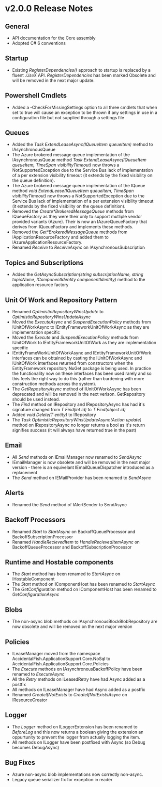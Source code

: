 # v2.0.0 Release Notes

## General

* API documentation for the Core assembly
* Adopted C# 6 conventions

## Startup

* Existing _RegisterDependencies()_ approach to startup is replaced by a fluent _.UseX_ API. _RegisterDependencies_ has been marked Obsolete and will be removed in the next major update.

## Powershell Cmdlets

* Added a -CheckForMissingSettings option to all three cmdlets that when set to true will cause an exception to be thrown if any settings in use in a configuration file but not supplied through a settings file

## Queues

* Added the _Task ExtendLeaseAsync(IQueueItem<T> queueItem)_ method to IAsynchronousQueue
* The Azure brokered message queue implementation of the IAsynchronousQueue method _Task ExtendLeaseAsync(IQueueItem<T> queueItem, TimeSpan visibilityTimeout)_ now throws a NotSupportedException due to the Service Bus lack of implementation of a per extension visibility timeout (it extends by the fixed visibility on the queue definition).
* The Azure brokered message queue implementation of the IQueue method _void ExtendLease(IQueueItem<T> queueItem, TimeSpan visibilityTimeout)_ now throws a NotSupportedException due to the Service Bus lack of implementation of a per extension visibility timeout (it extends by the fixed visibility on the queue definition).
* Removed the _Create*BrokeredMessageQueue_ methods from IQueueFactory as they were their only to support mutliple vendor provided variants (Azure). Their is now an IAzureQueueFactory that derives from IQueueFactory and implements these methods.
* Removed the _Get*BrokeredMessageQueue_ methods from IApplicationResourceFactory and added them to IAzureApplicationResourceFactory.
* Renamed _Receive_ to _ReceiveAsync_ on IAsynchronousSubscription

## Topics and Subscriptions

* Added the _GetAsyncSubscription<T>(string subscriptionName, string topicName, IComponentIdentity componentIdentity)_ method to the application resource factory

## Unit Of Work and Repository Pattern

* Renamed _OptimisticRepositoryWinsUpdate_ to _OptimisticRepositoryWinsUpdateAsync_
* Moved the _ExecuteAsync_ and _SuspendExecutionPolicy_ methods from IUnitOfWorkAsync to IEntityFrameworkUnitOfWorkAsync as they are implementation specific
* Moved the _Execute_ and _SuspendExecutionPolicy_ methods from IUnitOfWork to IEntityFrameworkUnitOfWork as they are implementation specific
* IEntityFrameWorkUnitOfWorkAsync and IEntityFrameworkUnitOfWork interfaces can be obtained by casting the IUnitOfWorkAsync and IUnitOfWork interfaces returned from constructors when the EntityFramework repository NuGet package is being used. In practice the functionality now on these interfaces has been used rarely and so this feels the right way to do this (rather than burdening with more construction methods across the system).
* The _GetRepositoryAsync_ method of IUnitOfWorkAsync has been deprecated and will be removed in the next verison. GetRepository should be used instead.
* The _Find_ method on IRepository and IRepositoryAsync has had it's signature changed from _T Find(int id)_ to _T Find(object id)_
* Added _void Delete(T entity)_ to IRepository
* The _Task<bool> OptimisticRepositoryWinsUpdateAsync(Action update)_ method on IRepositoryAsync no longer returns a bool as it's return signifies success (it will always have returned true in the past)

## Email

* All _Send_ methods on IEmailManager now renamed to _SendAsync_
* IEmailManager is now obsolete and will be removed in the next major version - there is an equivelant IEmailQueueDispatcher introduced as a replacement
* The _Send_ method on IEMailProvider has been renamed to _SendAsync_

## Alerts

* Renamed the _Send_ method of IAlertSender to SendAsync

## Backoff Processors

* Renamed _Start_ to _StartAsync_ on BackoffQueueProcessor and BackoffSubscriptionProcessor
* Renamed _HandleRecievedItem_ to _HandleRecievedItemAsync_ on BackoffQueueProcessor and BackoffSubscriptionProcessor

## Runtime and Hostable components

* The _Start_ method has been renamed to _StartAsync_ on IHostableComponent
* The _Start_ method on IComponentHost has been renamed to _StartAsync_
* The _GetConfiguration_ method on IComponentHost has been renamed to _GetConfigurationAsync_

## Blobs

* The non-async blob methods on IAsynchronousBlockBlobRepository are now obsolete and will be removed on the next major version

## Policies

* ILeaseManager moved from the namespace AccidentalFish.ApplicationSupport.Core.NoSql to AccidentalFish.ApplicationSupport.Core.Policies
* The _Execute_ methods on IAsynchronousBackoffPolicy have been renamed to _ExecuteAsync_
* All the _Retry_ methods on ILeasedRetry have had Async added as a postfix
* All methods on ILeaseManager have had Async added as a postfix
* Renamed _CreateIfNotExists_ to _CreateIfNotExistsAsync_ on IResourceCreator

## Logger

* The _Logger_ method on ILoggerExtension has been renamed to _BeforeLog_ and this now returns a boolean giving the extension an oppurtunity to prevent the logger from actually logging the item.
* All methods on ILogger have been postfixed with Async (so Debug becomes DebugAsync)

## Bug Fixes

* Azure non-async blob implementations now correctly non-async.
* Legacy queue serializer fix for exception in reader